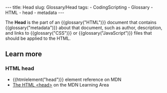 --- title: Head slug: Glossary/Head tags: - CodingScripting - Glossary - HTML - head - metadata ---

The **Head** is the part of an {{glossary("HTML")}} document that contains {{glossary("metadata")}} about that document, such as author, description, and links to {{glossary("CSS")}} or {{glossary("JavaScript")}} files that should be applied to the HTML.

Learn more
----------

### HTML head

-   {{htmlelement("head")}} element reference on MDN
-   [The HTML &lt;head&gt;](/en-US/docs/Learn/HTML/Introduction_to_HTML/The_head_metadata_in_HTML) on the MDN Learning Area
